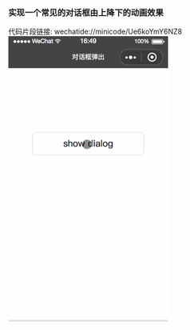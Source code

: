 ### 实现一个常见的对话框由上降下的动画效果
代码片段链接: wechatide://minicode/Ue6koYmY6NZ8
<img src="dialog.gif" width = "320" height = "570" align=center />
